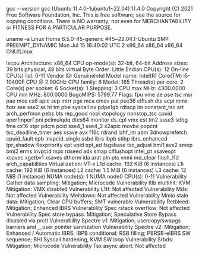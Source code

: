 
gcc --version
gcc (Ubuntu 11.4.0-1ubuntu1~22.04) 11.4.0
Copyright (C) 2021 Free Software Foundation, Inc.
This is free software; see the source for copying conditions.  There is NO
warranty; not even for MERCHANTABILITY or FITNESS FOR A PARTICULAR PURPOSE.

uname -a
Linux Home 6.5.0-45-generic #45~22.04.1-Ubuntu SMP PREEMPT_DYNAMIC Mon Jul 15 16:40:02 UTC 2 x86_64 x86_64 x86_64 GNU/Linux

lscpu
Architecture:                       x86_64
CPU op-mode(s):                     32-bit, 64-bit
Address sizes:                      39 bits physical, 48 bits virtual
Byte Order:                         Little Endian
CPU(s):                             12
On-line CPU(s) list:                0-11
Vendor ID:                          GenuineIntel
Model name:                         Intel(R) Core(TM) i5-10400F CPU @ 2.90GHz
CPU family:                         6
Model:                              165
Thread(s) per core:                 2
Core(s) per socket:                 6
Socket(s):                          1
Stepping:                           3
CPU max MHz:                        4300.0000
CPU min MHz:                        800.0000
BogoMIPS:                           5799.77
Flags:                              fpu vme de pse tsc msr pae mce cx8 apic sep mtrr pge mca cmov pat pse36 clflush dts acpi mmx fxsr sse sse2 ss ht tm pbe syscall nx pdpe1gb rdtscp lm constant_tsc art arch_perfmon pebs bts rep_good nopl xtopology nonstop_tsc cpuid aperfmperf pni pclmulqdq dtes64 monitor ds_cpl vmx est tm2 ssse3 sdbg fma cx16 xtpr pdcm pcid sse4_1 sse4_2 x2apic movbe popcnt tsc_deadline_timer aes xsave avx f16c rdrand lahf_lm abm 3dnowprefetch cpuid_fault epb invpcid_single ssbd ibrs ibpb stibp ibrs_enhanced tpr_shadow flexpriority ept vpid ept_ad fsgsbase tsc_adjust bmi1 avx2 smep bmi2 erms invpcid mpx rdseed adx smap clflushopt intel_pt xsaveopt xsavec xgetbv1 xsaves dtherm ida arat pln pts vnmi md_clear flush_l1d arch_capabilities
Virtualization:                     VT-x
L1d cache:                          192 KiB (6 instances)
L1i cache:                          192 KiB (6 instances)
L2 cache:                           1.5 MiB (6 instances)
L3 cache:                           12 MiB (1 instance)
NUMA node(s):                       1
NUMA node0 CPU(s):                  0-11
Vulnerability Gather data sampling: Mitigation; Microcode
Vulnerability Itlb multihit:        KVM: Mitigation: VMX disabled
Vulnerability L1tf:                 Not affected
Vulnerability Mds:                  Not affected
Vulnerability Meltdown:             Not affected
Vulnerability Mmio stale data:      Mitigation; Clear CPU buffers; SMT vulnerable
Vulnerability Retbleed:             Mitigation; Enhanced IBRS
Vulnerability Spec rstack overflow: Not affected
Vulnerability Spec store bypass:    Mitigation; Speculative Store Bypass disabled via prctl
Vulnerability Spectre v1:           Mitigation; usercopy/swapgs barriers and __user pointer sanitization
Vulnerability Spectre v2:           Mitigation; Enhanced / Automatic IBRS; IBPB conditional; RSB filling; PBRSB-eIBRS SW sequence; BHI Syscall hardening, KVM SW loop
Vulnerability Srbds:                Mitigation; Microcode
Vulnerability Tsx async abort:      Not affected

